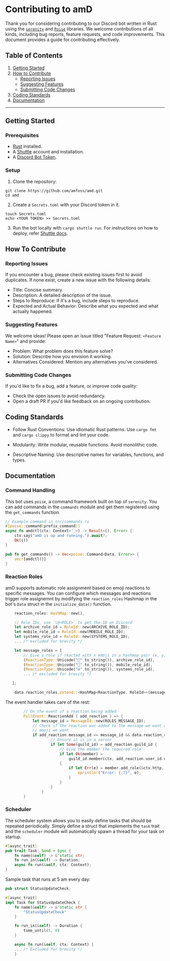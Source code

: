 # Contributing to amD

Thank you for considering contributing to our Discord bot written in Rust using the [`serenity`](https://github.com/serenity-rs/serenity) and [`Poise`](https://github.com/serenity-rs/poise) libraries. We welcome contributions of all kinds, including bug reports, feature requests, and code improvements. This document provides a guide for contributing effectively.

## Table of Contents

1. [Getting Started](#getting-started)
2. [How to Contribute](#how-to-contribute)
    - [Reporting Issues](#reporting-issues)
    - [Suggesting Features](#suggesting-features)
    - [Submitting Code Changes](#submitting-code-changes)
3. [Coding Standards](#coding-standards)
4. [Documentation](#documentation)

---

## Getting Started

### Prerequisites

- [Rust](https://www.rust-lang.org/tools/install) installed.
- A [Shuttle](https://www.shuttle.dev/) account and installation.
- A [Discord Bot Token](https://discord.com/developers/).

### Setup

1. Clone the repository:
```
git clone https://github.com/amfoss/amd.git
cd amd
```

2. Create a `Secrets.toml` with your Discord token in it.
```
touch Secrets.toml
echo <YOUR TOKEN> >> Secrets.toml
```
3. Run the bot locally with `cargo shuttle run`. For instructions on how to deploy, refer [Shuttle docs](https://docs.shuttle.dev/getting-started/quick-start).


## How To Contribute

### Reporting Issues

If you encounter a bug, please check existing issues first to avoid duplicates. If none exist, create a new issue with the following details:

*  Title: Concise summary.
* Description: A detailed description of the issue.
*  Steps to Reproduce: If it's a bug, include steps to reproduce.
* Expected and Actual Behavior: Describe what you expected and what actually happened.

### Suggesting Features

We welcome ideas! Please open an issue titled "Feature Request: `<Feature Name>`" and provide:

* Problem: What problem does this feature solve?
* Solution: Describe how you envision it working.
* Alternatives Considered: Mention any alternatives you've considered.

### Submitting Code Changes

If you'd like to fix a bug, add a feature, or improve code quality:

* Check the open issues to avoid redundancy.
* Open a draft PR if you'd like feedback on an ongoing contribution.

## Coding Standards

* Follow Rust Conventions: Use idiomatic Rust patterns. Use `cargo fmt` and `cargo clippy` to format and lint your code.

* Modularity: Write modular, reusable functions. Avoid monolithic code.

* Descriptive Naming: Use descriptive names for variables, functions, and types.

## Documentation

### Command Handling

This bot uses `poise`, a command framework built on top of `serenity`. You can add commands in the `commands` module and get them registered using the `get_commands` function.

```rust
// Example command in src/commands.rs
#[poise::command(prefix_command)]
async fn amdctl(ctx: Context<'_>) -> Result<(), Error> {
    ctx.say("amD is up and running.").await?;
    Ok(())
}

pub fn get_commands() -> Vec<poise::Command<Data, Error>> {
    vec![amdctl()]
}
```

### Reaction Roles

amD supports automatic role assignment based on emoji reactions to specific messages. You can configure which messages and reactions trigger role assignemnt by modifying the `reaction_roles` Hashmap in the bot's `Data` struct in the `initialize_data()` function.

```rust
    reaction_roles: HashMap::new(),

    // Role IDs, use `\@<ROLE>` to get the ID on Discord
    let archive_role_id = RoleId::new(ARCHIVE_ROLE_ID);
    let mobile_role_id = RoleId::new(MOBILE_ROLE_ID);
    let systems_role_id = RoleId::new(SYSTEMS_ROLE_ID);
    ... /* excluded for brevity */

    let message_roles = [
        // Give y role if reacted with x emoji in a hashmap pair (x, y)
        (ReactionType::Unicode("📁".to_string()), archive_role_id),
        (ReactionType::Unicode("📱".to_string()), mobile_role_id),
        (ReactionType::Unicode("⚙️".to_string()), systems_role_id),
        ... /* excluded for brevity */

   ];

    data.reaction_roles.extend::<HashMap<ReactionType, RoleId>>(message_roles.into());

```

The event handler takes care of the rest:

```rust
        // On the event of a reaction being added
        FullEvent::ReactionAdd { add_reaction } => {
            let message_id = MessageId::new(ROLES_MESSAGE_ID);
            // Check if the reaction was added to the message we want and if it is reacted with the
            // emoji we want
            if add_reaction.message_id == message_id && data.reaction_roles.contains_key(&add_reaction.emoji) {
                    // Ensure it is in a server
                    if let Some(guild_id) = add_reaction.guild_id {
                        // Give the member the required role
                        if let Ok(member) =
                            guild_id.member(ctx, add_reaction.user_id.unwrap()).await
                        {
                            if let Err(e) = member.add_role(&ctx.http, data.reaction_roles.get(&add_reaction.emoji).expect("Hard coded value verified earlier.")).await {
                                eprintln!("Error: {:?}", e);
                            }
                        }
                    }
                }
        }
```

### Scheduler

The scheduler system allows you to easily define tasks that should be repeated periodically. Simply define a struct that implements the `task` trait and the `scheduler` module will automatically spawn a thread for your task on startup.

```rust
#[async_trait]
pub trait Task: Send + Sync {
    fn name(&self) -> &'static str;
    fn run_in(&self) -> Duration;
    async fn run(&self, ctx: Context);
}

```
Sample task that runs at 5 am every day:

```rust
pub struct StatusUpdateCheck;

#[async_trait]
impl Task for StatusUpdateCheck {
    fn name(&self) -> &'static str {
        "StatusUpdateCheck"
    }

    fn run_in(&self) -> Duration {
        time_until(5, 0)
    }

    async fn run(&self, ctx: Context) {
    ... /* Excluded for brevity */
    }
```
